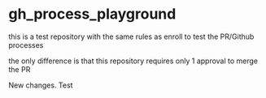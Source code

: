 # gh_process_playground
this is a test repository with the same rules as enroll to test the PR/Github processes 

the only difference is that this repository requires only 1 approval to merge the PR

New changes. Test

